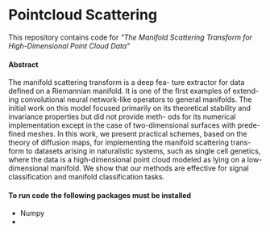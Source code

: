 # Pointcloud Scattering

This repository contains code for _"The Manifold Scattering Transform for High-Dimensional Point Cloud Data"_
#### Abstract

The manifold scattering transform is a deep fea-
ture extractor for data defined on a Riemannian
manifold. It is one of the first examples of extend-
ing convolutional neural network-like operators to
general manifolds. The initial work on this model
focused primarily on its theoretical stability and
invariance properties but did not provide meth-
ods for its numerical implementation except in
the case of two-dimensional surfaces with prede-
fined meshes. In this work, we present practical
schemes, based on the theory of diffusion maps,
for implementing the manifold scattering trans-
form to datasets arising in naturalistic systems,
such as single cell genetics, where the data is a
high-dimensional point cloud modeled as lying
on a low-dimensional manifold. We show that our
methods are effective for signal classification and
manifold classification tasks.

#### To run code the following packages must be installed

- Numpy
- 
